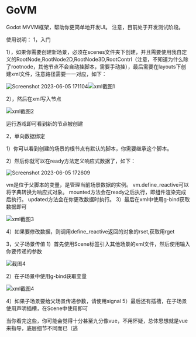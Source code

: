 # GoVM
Godot MVVM框架，帮助你更简单地开发UI。
注意，目前处于开发测试阶段。

使用说明：
1，入门

1），如果你需要创建新场景，必须在scenes文件夹下创建，并且需要使用我自定义的RootNode,RootNode2D,RootNode3D,RootContrl（注意，不知道为什么除了rootnode，其他节点不会自动挂脚本，需要手动挂），最后需要在layouts下创建xml文件，注意路径需要一一对应，如下：

![Screenshot 2023-06-05 171104](https://github.com/JustDooooIt/GoVM/assets/43512399/758ec2c1-eb21-4cd1-9daf-26e54bf3c191)![xml截图1](https://github.com/JustDooooIt/GoVM/assets/43512399/7ef4fb3e-28a9-423a-a39f-020b1092327b)

2），然后在xml写入节点

![xml截图2](https://github.com/JustDooooIt/GoVM/assets/43512399/73e3f7dc-7776-4fc6-a057-1fbad27139d4)

运行游戏即可看到新的节点被创建

2，单向数据绑定

1）你可以看到创建的场景的根节点有默认的脚本，你需要继承这个脚本。

2）然后你就可以在ready方法定义响应式数据了，如下：

![Screenshot 2023-06-05 172609](https://github.com/JustDooooIt/GoVM/assets/43512399/3a87a60d-aadb-44b8-8896-12ec2ae25a6f)

vm是位于父脚本的变量，是管理当前场景数据的实例。
vm.define_reactive可以将字典转换为响应式对象。
mounted方法会在ready之后执行，即组件渲染完成后执行。
updated方法会在你更改数据时执行。
3）最后在xml中使用g-bind获取数据即可

![xml截图3](https://github.com/JustDooooIt/GoVM/assets/43512399/803b9e61-b816-415d-b8f3-95869fcdb894)

4）如果要修改数据，则调用define_reactive返回的对象的rset,获取用rget

3，父子场景传值
1）首先使用Scene标签引入其他场景的xml文件，然后使用输入你要传递的参数

![截图4](https://github.com/JustDooooIt/GoVM/assets/43512399/2d0d3cbc-947a-43ca-85f9-ab40b1a5a580)

2）在子场景中使用g-bind获取变量

![xml截图4](https://github.com/JustDooooIt/GoVM/assets/43512399/a3d3bf8f-2a2b-42f9-aaea-bfa126ee5606)

4）如果子场景要给父场景传递参数，请使用signal
5）最后还有插槽，在子场景使用<Slot name="slot"></Slot>声明插槽，在Scene中使用<Template slot="slot"></Template>即可


当你看完这些，你可能会觉得十分甚至九分像vue，不用怀疑，总体思想就是vue来指导，底层细节不同而已（逃
